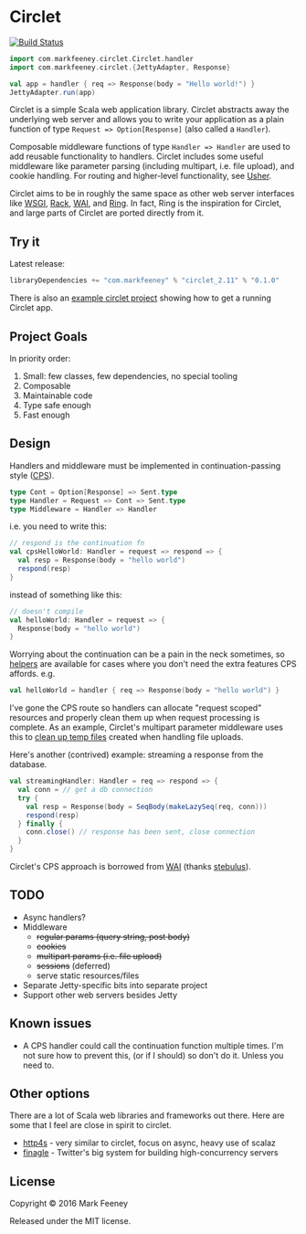 # Circlet

[![Build Status](https://travis-ci.org/overthink/circlet.svg?branch=master)](https://travis-ci.org/overthink/circlet)

```scala
import com.markfeeney.circlet.Circlet.handler
import com.markfeeney.circlet.{JettyAdapter, Response}

val app = handler { req => Response(body = "Hello world!") }
JettyAdapter.run(app)
```

Circlet is a simple Scala web application library.  Circlet abstracts away the
underlying web server and allows you to write your application as a plain function
of type `Request => Option[Response]` (also called a `Handler`).

Composable middleware functions of type `Handler => Handler` are used to add
reusable functionality to handlers.  Circlet includes some useful middleware
like parameter parsing (including multipart, i.e. file upload), and cookie
handling. For routing and higher-level functionality, see
[Usher](https://github.com/overthink/usher).

Circlet aims to be in roughly the same space as other web server interfaces
like [WSGI](https://wsgi.readthedocs.io/en/latest/),
[Rack](http://rack.github.io/), [WAI](https://github.com/yesodweb/wai), and
[Ring](https://github.com/ring-clojure/ring).  In fact, Ring is the inspiration for
Circlet, and large parts of Circlet are ported directly from it.

## Try it

Latest release:

```scala
libraryDependencies += "com.markfeeney" % "circlet_2.11" % "0.1.0"
```

There is also an [example circlet project](https://github.com/overthink/circlet-example) 
showing how to get a running Circlet app.

## Project Goals

In priority order:

1. Small: few classes, few dependencies, no special tooling
1. Composable
1. Maintainable code
1. Type safe enough
1. Fast enough

## Design

Handlers and middleware must be implemented in continuation-passing 
style ([CPS](https://en.wikipedia.org/wiki/Continuation-passing_style)).

```scala
type Cont = Option[Response] => Sent.type
type Handler = Request => Cont => Sent.type
type Middleware = Handler => Handler
```

i.e. you need to write this:

```scala
// respond is the continuation fn
val cpsHelloWorld: Handler = request => respond => {
  val resp = Response(body = "hello world")
  respond(resp)
}
```

instead of something like this:

```scala
// doesn't compile
val helloWorld: Handler = request => {
  Response(body = "hello world")
}
```

Worrying about the continuation can be a pain in the neck sometimes, so
[helpers](src/main/scala/com/markfeeney/circlet/Circlet.scala#L23) are
available for cases where you don't need the extra features CPS affords. e.g.

```scala
val helloWorld = handler { req => Response(body = "hello world") }
```

I've gone the CPS route so handlers can allocate "request scoped" resources
and properly clean them up when request processing is complete.  As an
example, Circlet's multipart parameter middleware uses this to [clean up temp
files](src/main/scala/com/markfeeney/circlet/middleware/MultipartParams.scala#L163-L167)
created when handling file uploads.

Here's another (contrived) example: streaming a response from the database.

```scala
val streamingHandler: Handler = req => respond => {
  val conn = // get a db connection
  try {
    val resp = Response(body = SeqBody(makeLazySeq(req, conn)))
    respond(resp)
  } finally {
    conn.close() // response has been sent, close connection
  }
}
```

Circlet's CPS approach is borrowed from
[WAI](https://hackage.haskell.org/package/wai-3.2.1/docs/Network-Wai.html)
(thanks [stebulus](https://github.com/stebulus)).

## TODO

* Async handlers?
* Middleware
  * ~~regular params (query string, post body)~~
  * ~~cookies~~
  * ~~multipart params (i.e. file upload)~~
  * ~~sessions~~ (deferred)
  * serve static resources/files
* Separate Jetty-specific bits into separate project
* Support other web servers besides Jetty

## Known issues

* A CPS handler could call the continuation function multiple times.  I'm not
  sure how to prevent this, (or if I should) so don't do it.  Unless you need
  to.

## Other options

There are a lot of Scala web libraries and frameworks out there.  Here are
some that I feel are close in spirit to circlet.

* [http4s](http://http4s.org/) - very similar to circlet, focus on async, heavy use of scalaz
* [finagle](https://twitter.github.io/finagle/) - Twitter's big system for building high-concurrency servers

## License                                                                                                                                                                            
                                                                                                                                                                                      
Copyright &copy; 2016 Mark Feeney
                                                                                                                                                     
Released under the MIT license.
